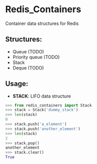 Redis_Containers
================

Container data structures for Redis

## Structures:

* Queue (TODO)
* Priority queue (TODO)
* Stack
* Deque (TODO)

## Usage:
* **STACK**: LIFO data structure
```python
>>> from redis_containers import Stack
>>> stack = Stack('dummy_stack')
>>> len(stack)
0
>>> stack.push('a_element')
>>> stack.push('another_element')
>>> len(stack)
2
>>> stack.pop()
another_element
>>> stack.clear()
True
```
